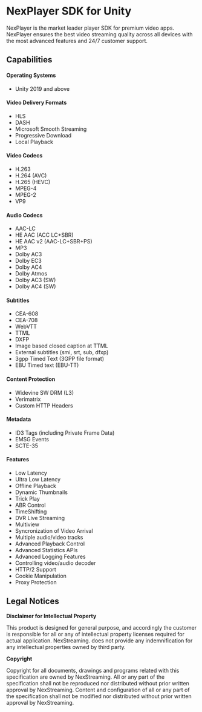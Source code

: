 # NexPlayer SDK for Unity

NexPlayer is the market leader player SDK for premium video apps. NexPlayer ensures the best video streaming quality across all devices with the most advanced features and 24/7 customer support. 

## Capabilities

#### Operating Systems

- Unity 2019 and above

#### Video Delivery Formats

- HLS
- DASH
- Microsoft Smooth Streaming
- Progressive Download
- Local Playback

#### Video Codecs

- H.263
- H.264 (AVC)
- H.265 (HEVC)
- MPEG-4 
- MPEG-2
- VP9

#### Audio Codecs

- AAC-LC
- HE AAC (ACC LC+SBR)
- HE AAC v2 (AAC-LC+SBR+PS)
- MP3
- Dolby AC3
- Dolby EC3
- Dolby AC4
- Dolby Atmos
- Dolby AC3 (SW)
- Dolby AC4 (SW)

#### Subtitles

- CEA-608
- CEA-708
- WebVTT
- TTML
- DXFP
- Image based closed caption at TTML 
- External subtitles (smi, srt, sub, dfxp) 
- 3gpp Timed Text (3GPP file format)
- EBU Timed text (EBU-TT)

#### Content Protection

- Widevine SW DRM (L3)
- Verimatrix
- Custom HTTP Headers

#### Metadata

- ID3 Tags (including Private Frame Data)
- EMSG Events
- SCTE-35

#### Features

- Low Latency
- Ultra Low Latency
- Offline Playback
- Dynamic Thumbnails
- Trick Play
- ABR Control
- TimeShifting 
- DVR Live Streaming
- Multiview
- Syncronization of Video Arrival
- Multiple audio/video tracks
- Advanced Playback Control
- Advanced Statistics APIs
- Advanced Logging Features
- Controlling video/audio decoder
- HTTP/2 Support
- Cookie Manipulation 
- Proxy Protection

## Legal Notices

**Disclaimer for Intellectual Property**

This product is designed for general purpose, and accordingly the customer is responsible for all or any of intellectual property licenses required for actual application. NexStreaming. does not provide any indemnification for any intellectual properties owned by third party.

**Copyright**

Copyright for all documents, drawings and programs related with this specification are owned by NexStreaming. All or any part of the specification shall not be reproduced nor distributed without prior written approval by NexStreaming. Content and configuration of all or any part of the specification shall not be modified nor distributed without prior written approval by NexStreaming.
